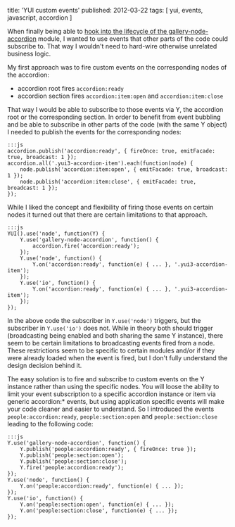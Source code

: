 title: 'YUI custom events'
published: 2012-03-22
tags: [ yui, events, javascript, accordion ]

When finally being able to
[hook into the lifecycle of the gallery-node-accordion](/blog/yui-inheritance/)
module, I wanted to use events that other parts of the code could subscribe
to. That way I wouldn't need to hard-wire otherwise unrelated business logic.

My first approach was to fire custom events on the corresponding nodes of the accordion:
  * accordion root fires `accordion:ready`
  * accordion section fires `accordion:item:open` and `accordion:item:close`

That way I would be able to subscribe to those events via Y, the accordion
root or the corresponding section. In order to benefit from event bubbling and
be able to subscribe in other parts of the code (with the same Y object) I
needed to publish the events for the corresponding nodes:

    :::js
    accordion.publish('accordion:ready', { fireOnce: true, emitFacade: true, broadcast: 1 });
    accordion.all('.yui3-accordion-item').each(function(node) {
        node.publish('accordion:item:open', { emitFacade: true, broadcast: 1 });
        node.publish('accordion:item:close', { emitFacade: true, broadcast: 1 });
    });

While I liked the concept and flexibility of firing those events on certain
nodes it turned out that there are certain limitations to that approach.

    :::js
    YUI().use('node', function(Y) {
        Y.use('gallery-node-accordion', function() {
            accordion.fire('accordion:ready');
        });
        Y.use('node', function() {
            Y.on('accordion:ready', function(e) { ... }, '.yui3-accordion-item');
        });
        Y.use('io', function() {
            Y.on('accordion:ready', function(e) { ... }, '.yui3-accordion-item');
        });
    });

In the above code the subscriber in `Y.use('node')` triggers, but the
subscriber in `Y.use('io')` does not. While in theory both should trigger
(broadcasting being enabled and both sharing the same Y instance), there seem
to be certain limitations to broadcasting events fired from a node. These
restrictions seem to be specific to certain modules and/or if they were
already loaded when the event is fired, but I don't fully understand the
design decision behind it.

The easy solution is to fire and subscribe to custom events on the Y instance
rather than using the specific nodes. You will loose the ability to limit your
event subscription to a specific accordion instance or item via generic
accordion:* events, but using application specific events will make your code
cleaner and easier to understand. So I introduced the events
`people:accordion:ready`, `people:section:open` and `people:section:close`
leading to the following code:

    :::js
    Y.use('gallery-node-accordion', function() {
        Y.publish('people:accordion:ready', { fireOnce: true });
        Y.publish('people:section:open');
        Y.publish('people:section:close');
        Y.fire('people:accordion:ready');
    });
    Y.use('node', function() {
        Y.on('people:accordion:ready', function(e) { ... });
    });
    Y.use('io', function() {
        Y.on('people:section:open', function(e) { ... });
        Y.on('people:section:close', function(e) { ... });
    });
